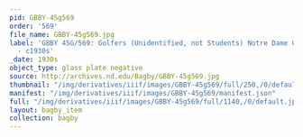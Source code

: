 ```yaml
---
pid: GBBY-45g569
order: '569'
file_name: GBBY-45g569.jpg
label: 'GBBY 45G/569: Golfers (Unidentified, not Students) Notre Dame Golf Course
  - c1930s'
_date: 1930s
object_type: glass plate negative
source: http://archives.nd.edu/Bagby/GBBY-45g569.jpg
thumbnail: "/img/derivatives/iiif/images/GBBY-45g569/full/250,/0/default.jpg"
manifest: "/img/derivatives/iiif/images/GBBY-45g569/manifest.json"
full: "/img/derivatives/iiif/images/GBBY-45g569/full/1140,/0/default.jpg"
layout: bagby_item
collection: bagby
---
```

